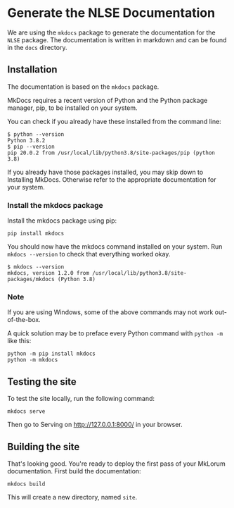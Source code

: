 # Generate the NLSE Documentation
We are using the `mkdocs` package to generate the documentation for the `NLSE` package. The documentation is written in markdown and can be found in the `docs` directory.


## Installation
The documentation is based on the `mkdocs` package. 

MkDocs requires a recent version of Python and the Python package manager, pip, to be installed on your system.

You can check if you already have these installed from the command line:
```
$ python --version
Python 3.8.2
$ pip --version
pip 20.0.2 from /usr/local/lib/python3.8/site-packages/pip (python 3.8)
```

If you already have those packages installed, you may skip down to Installing MkDocs. Otherwise refer to the appropriate documentation for your system.

### Install the mkdocs package
Install the mkdocs package using pip:

```
pip install mkdocs
```

You should now have the mkdocs command installed on your system. Run `mkdocs
--version` to check that everything worked okay.

```
$ mkdocs --version
mkdocs, version 1.2.0 from /usr/local/lib/python3.8/site-packages/mkdocs (Python 3.8)
```

 
### Note

If you are using Windows, some of the above commands may not work out-of-the-box.

A quick solution may be to preface every Python command with `python -m` like this:
```
python -m pip install mkdocs
python -m mkdocs
```
## Testing the site
To test the site locally, run the following command:
```
mkdocs serve
```
Then go to Serving on http://127.0.0.1:8000/ in your browser.

## Building the site
That's looking good. You're ready to deploy the first pass of your MkLorum documentation. First build the documentation:
```
mkdocs build
```

This will create a new directory, named `site`.